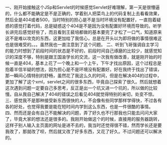一、刚开始接触这个JSp和Servlet的时候感觉Servlet好难理解，第一天是很懵逼的，什么都不能确定是不是正确的，学着别人把菜鸟上的代码复制上去看看效果，然后全是404或者500，当时特别的担心是不是当时环境没有配置好，一直抱着疑惑的感觉打着代码，总是疑惑这个404是不是因为没有配置好环境而导致的。听学长讲完后感觉好些了，而且看到王裴培都做的基本要完了才松了一口气，知道原来这不是难以攻克的东西，这更加给了我信心，总是在开头以为即将做的事情很难这也是很难受的。。。虽然我也一直注意到了这个问题。
二、听到飞哥强调自主学习的能力时想到了前段时间的状态是不好的，前段时间自己琢磨的比较少，就感觉知识的深度不够，特别是跟王国渝学长的交流，这一次我有做改善，就是刚开始的时候一直是404，基本上花了一个晚上和一个上午，下午才找出原因，这个过程总是抱着半信半疑的想法，因为担心是不是环境没有配置好。好在我终于找出了错误，那一瞬间心情特别的舒畅，虽然花了我这么久的时间，但是在解决404的过程中，更加了解了这个xml，servlet之间的很多东西，毕竟自己探索了很久。然后就想着这次遇到问题一定要自己多思考，反正是出一个坑又进一个坑的，所以做的比较慢。自从我自己解决了404的错误之后看见404就觉得特别的亲切，处变不惊。
三、感觉我不是那种接受新东西很快的人，不会像有些同学那样学得快，不过各有各的好处，也觉得我要是能在短时间内学到这么东西，也是一件很酷的事情。
四、然而还是会有自己不能解决的问题，弄了好久也不行那我也只能去问问大家了，毕竟大家的想法还是很多的。我刚开始做这个的时候，直接用的服务器跳转，这样子别人输入主页面的网址是进不去的，我当时还觉得很不错，然而学长还是要我改了，那就改了呗，然后就又改了好多东西，又花了好久。不过问题还可以解决的。



